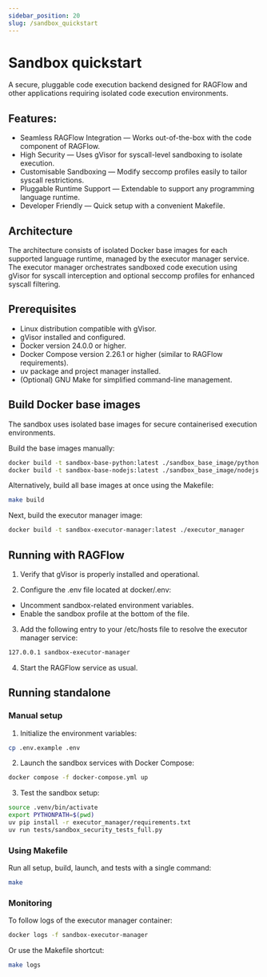 ```yaml
---
sidebar_position: 20
slug: /sandbox_quickstart
---
```


# Sandbox quickstart

A secure, pluggable code execution backend designed for RAGFlow and other applications requiring isolated code execution environments.

## Features:

- Seamless RAGFlow Integration — Works out-of-the-box with the code component of RAGFlow.
- High Security — Uses gVisor for syscall-level sandboxing to isolate execution.
- Customisable Sandboxing — Modify seccomp profiles easily to tailor syscall restrictions.
- Pluggable Runtime Support — Extendable to support any programming language runtime.
- Developer Friendly — Quick setup with a convenient Makefile.

## Architecture

The architecture consists of isolated Docker base images for each supported language runtime, managed by the executor manager service. The executor manager orchestrates sandboxed code execution using gVisor for syscall interception and optional seccomp profiles for enhanced syscall filtering.

## Prerequisites

- Linux distribution compatible with gVisor.
- gVisor installed and configured.
- Docker version 24.0.0 or higher.
- Docker Compose version 2.26.1 or higher (similar to RAGFlow requirements).
- uv package and project manager installed.
- (Optional) GNU Make for simplified command-line management.

## Build Docker base images

The sandbox uses isolated base images for secure containerised execution environments.

Build the base images manually:

```bash
docker build -t sandbox-base-python:latest ./sandbox_base_image/python
docker build -t sandbox-base-nodejs:latest ./sandbox_base_image/nodejs
```

Alternatively, build all base images at once using the Makefile:

```bash
make build
```

Next, build the executor manager image:

```bash
docker build -t sandbox-executor-manager:latest ./executor_manager
```

## Running with RAGFlow

1. Verify that gVisor is properly installed and operational.

2. Configure the .env file located at docker/.env:

- Uncomment sandbox-related environment variables.
- Enable the sandbox profile at the bottom of the file.

3. Add the following entry to your /etc/hosts file to resolve the executor manager service:

```bash
127.0.0.1 sandbox-executor-manager
```

4. Start the RAGFlow service as usual.

## Running standalone

### Manual setup

1. Initialize the environment variables:

```bash
cp .env.example .env
```

2. Launch the sandbox services with Docker Compose:

```bash
docker compose -f docker-compose.yml up
```

3. Test the sandbox setup:

```bash
source .venv/bin/activate
export PYTHONPATH=$(pwd)
uv pip install -r executor_manager/requirements.txt
uv run tests/sandbox_security_tests_full.py
```

### Using Makefile

Run all setup, build, launch, and tests with a single command:

```bash
make
```

### Monitoring

To follow logs of the executor manager container:

```bash
docker logs -f sandbox-executor-manager
```

Or use the Makefile shortcut:

```bash
make logs
```
